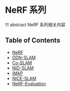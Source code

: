 # NeRF 系列

!!! abstract
    NeRF 系列相关内容

## Table of Contents

- [NeRF](nerf/)
- [DDN-SLAM](ddn-slam/)
- [Co-SLAM](co-slam/)
- [NID-SLAM](nid-slam/)
- [iMAP](imap/)
- [NICE-SLAM](nice-slam/)
- [NeRF-Evaluation](nerf-evaluation/)